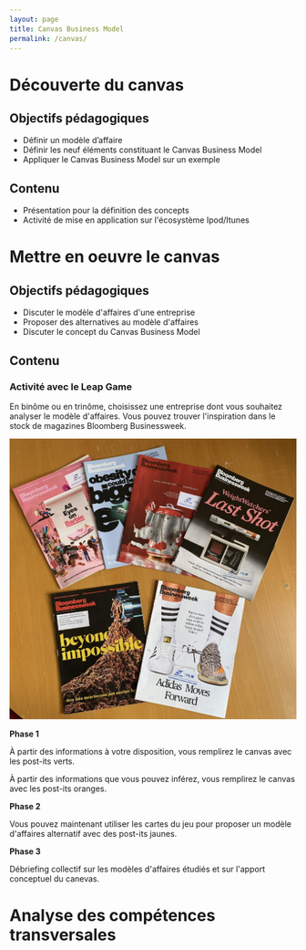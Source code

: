 ```yaml
---
layout: page
title: Canvas Business Model
permalink: /canvas/
---
```


# Découverte du canvas

## Objectifs pédagogiques
- Définir un modèle d’affaire
- Définir les neuf éléments constituant le Canvas Business Model
- Appliquer le Canvas Business Model sur un exemple 	

## Contenu
- Présentation pour la définition des concepts
- Activité de mise en application sur l'écosystème Ipod/Itunes

# Mettre en oeuvre le canvas

## Objectifs pédagogiques
- Discuter le modèle d'affaires d'une entreprise
- Proposer des alternatives au modèle d'affaires
- Discuter le concept du Canvas Business Model

## Contenu

### Activité avec le Leap Game
    
En binôme ou en trinôme, choisissez une entreprise dont vous souhaitez analyser le modèle d'affaires. Vous pouvez trouver l'inspiration dans le stock de magazines Bloomberg Businessweek.

![Bloomberg Businessweek](/assets/ami-1-canvas-biz-model/businessweek.jpg)

**Phase 1**

À partir des informations à votre disposition, vous remplirez le canvas avec les post-its verts.

À partir des informations que vous pouvez inférez, vous remplirez le canvas avec les post-its oranges.

**Phase 2**

Vous pouvez maintenant utiliser les cartes du jeu pour proposer un modèle d'affaires alternatif avec des post-its jaunes.

**Phase 3**

Débriefing collectif sur les modèles d'affaires étudiés et sur l'apport conceptuel du canevas.


# Analyse des compétences transversales

